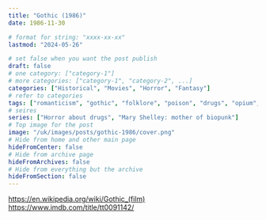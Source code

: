 ```yaml
---
title: "Gothic (1986)"
date: 1986-11-30

# format for string: "xxxx-xx-xx"
lastmod: "2024-05-26"

# set false when you want the post publish
draft: false
# one category: ["category-1"]
# more categories: ["category-1", "category-2", ...]
categories: ["Historical", "Movies", "Horror", "Fantasy"]
# refer to categories
tags: ["romanticism", "gothic", "folklore", "poison", "drugs", "opium", "gnosis"]
# seires
series: ["Horror about drugs", "Mary Shelley: mother of biopunk"]
# Top image for the post
image: "/uk/images/posts/gothic-1986/cover.png"
# Hide from home and other main page
hideFromCenter: false
# Hide from archive page
hideFromArchives: false
# Hide from everything but the archive
hideFromSection: false
---
```

https://en.wikipedia.org/wiki/Gothic_(film)
https://www.imdb.com/title/tt0091142/
<!--more-->